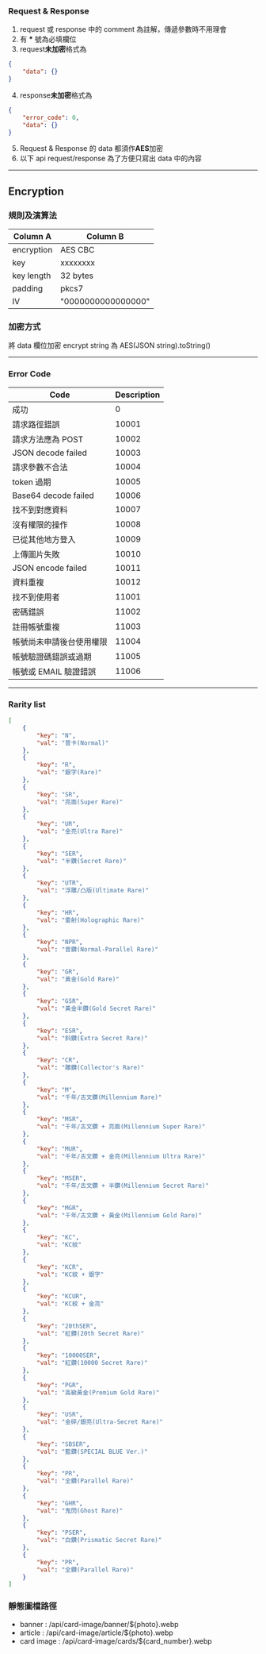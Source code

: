 ### Request & Response

1. request 或 response 中的 comment 為註解，傳遞參數時不用理會
2. 有 **\*** 號為必填欄位
3. request**未加密**格式為

```json
{
	"data": {}
}
```

4. response**未加密**格式為

```json
{
	"error_code": 0,
	"data": {}
}
```

5. Request & Response 的 data 都須作**AES**加密
6. 以下 api request/response 為了方便只寫出 data 中的內容

---

## Encryption

### 規則及演算法

| Column A   | Column B           |
| ---------- | ------------------ |
| encryption | AES CBC            |
| key        | xxxxxxxx           |
| key length | 32 bytes           |
| padding    | pkcs7              |
| IV         | "0000000000000000" |

### 加密方式

將 data 欄位加密
encrypt string 為 AES(JSON string).toString()

---

### Error Code

| Code                     | Description |
| ------------------------ | ----------- |
| 成功                     | 0           |
| 請求路徑錯誤             | 10001       |
| 請求方法應為 POST        | 10002       |
| JSON decode failed       | 10003       |
| 請求參數不合法           | 10004       |
| token 過期               | 10005       |
| Base64 decode failed     | 10006       |
| 找不到對應資料           | 10007       |
| 沒有權限的操作           | 10008       |
| 已從其他地方登入         | 10009       |
| 上傳圖片失敗             | 10010       |
| JSON encode failed       | 10011       |
| 資料重複                 | 10012       |
| 找不到使用者             | 11001       |
| 密碼錯誤                 | 11002       |
| 註冊帳號重複             | 11003       |
| 帳號尚未申請後台使用權限 | 11004       |
| 帳號驗證碼錯誤或過期     | 11005       |
| 帳號或 EMAIL 驗證錯誤    | 11006       |

---

### Rarity list

```json
[
	{
		"key": "N",
		"val": "普卡(Normal)"
	},
	{
		"key": "R",
		"val": "銀字(Rare)"
	},
	{
		"key": "SR",
		"val": "亮面(Super Rare)"
	},
	{
		"key": "UR",
		"val": "金亮(Ultra Rare)"
	},
	{
		"key": "SER",
		"val": "半鑽(Secret Rare)"
	},
	{
		"key": "UTR",
		"val": "浮雕/凸版(Ultimate Rare)"
	},
	{
		"key": "HR",
		"val": "雷射(Holographic Rare)"
	},
	{
		"key": "NPR",
		"val": "普鑽(Normal-Parallel Rare)"
	},
	{
		"key": "GR",
		"val": "黃金(Gold Rare)"
	},
	{
		"key": "GSR",
		"val": "黃金半鑽(Gold Secret Rare)"
	},
	{
		"key": "ESR",
		"val": "斜鑽(Extra Secret Rare)"
	},
	{
		"key": "CR",
		"val": "雕鑽(Collector's Rare)"
	},
	{
		"key": "M",
		"val": "千年/古文鑽(Millennium Rare)"
	},
	{
		"key": "MSR",
		"val": "千年/古文鑽 + 亮面(Millennium Super Rare)"
	},
	{
		"key": "MUR",
		"val": "千年/古文鑽 + 金亮(Millennium Ultra Rare)"
	},
	{
		"key": "MSER",
		"val": "千年/古文鑽 + 半鑽(Millennium Secret Rare)"
	},
	{
		"key": "MGR",
		"val": "千年/古文鑽 + 黃金(Millennium Gold Rare)"
	},
	{
		"key": "KC",
		"val": "KC紋"
	},
	{
		"key": "KCR",
		"val": "KC紋 + 銀字"
	},
	{
		"key": "KCUR",
		"val": "KC紋 + 金亮"
	},
	{
		"key": "20thSER",
		"val": "紅鑽(20th Secret Rare)"
	},
	{
		"key": "10000SER",
		"val": "紅鑽(10000 Secret Rare)"
	},
	{
		"key": "PGR",
		"val": "高級黃金(Premium Gold Rare)"
	},
	{
		"key": "USR",
		"val": "金碎/銀亮(Ultra-Secret Rare)"
	},
	{
		"key": "SBSER",
		"val": "藍鑽(SPECIAL BLUE Ver.)"
	},
	{
		"key": "PR",
		"val": "全鑽(Parallel Rare)"
	},
	{
		"key": "GHR",
		"val": "鬼閃(Ghost Rare)"
	},
	{
		"key": "PSER",
		"val": "白鑽(Prismatic Secret Rare)"
	},
	{
		"key": "PR",
		"val": "全鑽(Parallel Rare)"
	}
]
```

### 靜態圖檔路徑

- banner : /api/card-image/banner/${photo}.webp
- article : /api/card-image/article/${photo}.webp
- card image : /api/card-image/cards/${card_number}.webp
